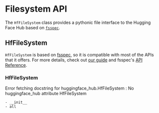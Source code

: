<!--⚠️ Note that this file is in Markdown but contains specific syntax for our doc-builder (similar to MDX) that may not be
rendered properly in your Markdown viewer.
-->

# Filesystem API

The `HfFileSystem` class provides a pythonic file interface to the Hugging Face Hub based on [`fsspec`](https://filesystem-spec.readthedocs.io/en/latest/).

## HfFileSystem

`HfFileSystem` is based on [fsspec](https://filesystem-spec.readthedocs.io/en/latest/), so it is compatible with most of the APIs that it offers. For more details, check out [our guide](../guides/hf_file_system) and fsspec's [API Reference](https://filesystem-spec.readthedocs.io/en/latest/api.html#fsspec.spec.AbstractFileSystem).

### HfFileSystem 

Error fetching docstring for huggingface_hub.HfFileSystem : No huggingface_hub attribute HfFileSystem 

    - __init__
    - all

